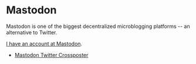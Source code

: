 # Mastodon

Mastodon is one of the biggest decentralized microblogging platforms -- an
alternative to Twitter.

[I have an account at Mastodon](https://mastodon.social/@btwritescode).

- [Mastodon Twitter Crossposter](https://crossposter.masto.donte.com.br)

